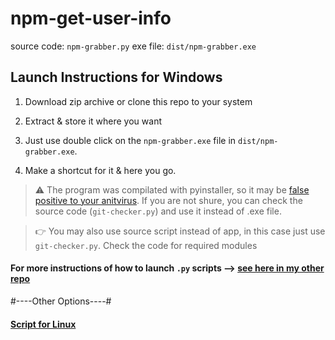 # npm-get-user-info

source code: `npm-grabber.py`
exe file: `dist/npm-grabber.exe`

## Launch Instructions for Windows

1. Download zip archive or clone this repo to your system

2. Extract & store it where you want

3. Just use double click on the `npm-grabber.exe` file in `dist/npm-grabber.exe`.

4. Make a shortcut for it & here you go.

> ⚠️ The program was compilated with pyinstaller, so it may be [false positive to your anitvirus](https://github.com/pyinstaller/pyinstaller/issues/4633). 
If you are not shure, you can check the source code (`git-checker.py`) and use it instead of .exe file.

> 👉 You may also use source script instead of app, in this case just use `git-checker.py`. 
Check the code for required modules

#### For more instructions of how to launch  `.py` scripts --> [see here in my other repo](https://github.com/Cacodemon503/hackerrank-parser/blob/source/README.md)

#----Other Options----#

#### [Script for Linux](https://github.com/Cacodemon503/npm-get-user-info/tree/linux)
